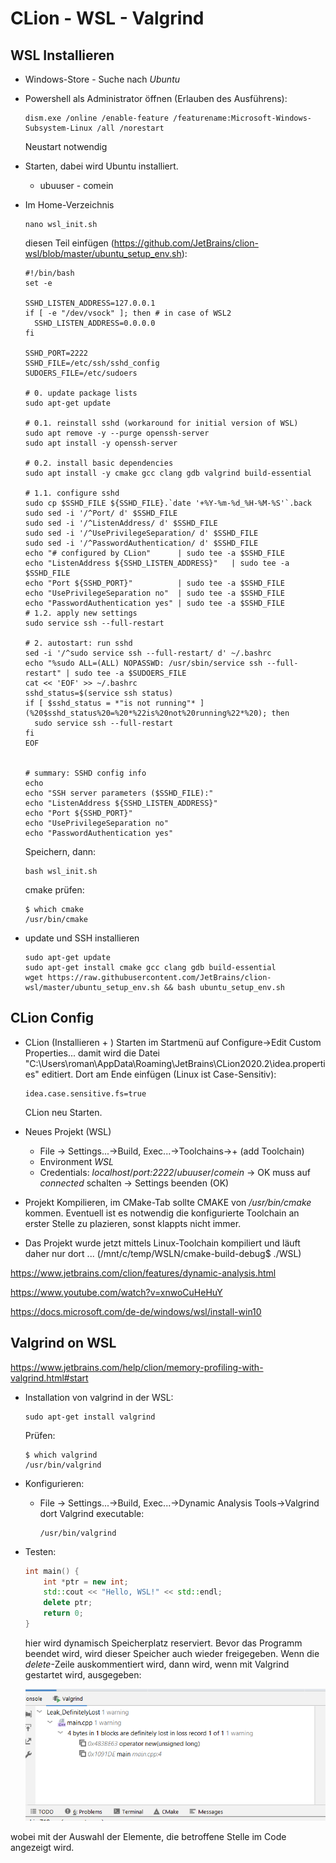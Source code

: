 # CLion - WSL - Valgrind

## WSL Installieren

- Windows-Store - Suche nach *Ubuntu*

- Powershell als Administrator öffnen (Erlauben des Ausführens):

  ```
  dism.exe /online /enable-feature /featurename:Microsoft-Windows-Subsystem-Linux /all /norestart
  ```

  Neustart notwendig
  
- Starten, dabei wird Ubuntu installiert.

  - ubuuser - comein

- Im Home-Verzeichnis

  ```
  nano wsl_init.sh
  ```

  diesen Teil einfügen (https://github.com/JetBrains/clion-wsl/blob/master/ubuntu_setup_env.sh):

  ```
  #!/bin/bash
  set -e
  
  SSHD_LISTEN_ADDRESS=127.0.0.1
  if [ -e "/dev/vsock" ]; then # in case of WSL2
  	SSHD_LISTEN_ADDRESS=0.0.0.0
  fi
  
  SSHD_PORT=2222
  SSHD_FILE=/etc/ssh/sshd_config
  SUDOERS_FILE=/etc/sudoers
    
  # 0. update package lists
  sudo apt-get update
  
  # 0.1. reinstall sshd (workaround for initial version of WSL)
  sudo apt remove -y --purge openssh-server
  sudo apt install -y openssh-server
  
  # 0.2. install basic dependencies
  sudo apt install -y cmake gcc clang gdb valgrind build-essential
  
  # 1.1. configure sshd
  sudo cp $SSHD_FILE ${SSHD_FILE}.`date '+%Y-%m-%d_%H-%M-%S'`.back
  sudo sed -i '/^Port/ d' $SSHD_FILE
  sudo sed -i '/^ListenAddress/ d' $SSHD_FILE
  sudo sed -i '/^UsePrivilegeSeparation/ d' $SSHD_FILE
  sudo sed -i '/^PasswordAuthentication/ d' $SSHD_FILE
  echo "# configured by CLion"      | sudo tee -a $SSHD_FILE
  echo "ListenAddress ${SSHD_LISTEN_ADDRESS}"	| sudo tee -a $SSHD_FILE
  echo "Port ${SSHD_PORT}"          | sudo tee -a $SSHD_FILE
  echo "UsePrivilegeSeparation no"  | sudo tee -a $SSHD_FILE
  echo "PasswordAuthentication yes" | sudo tee -a $SSHD_FILE
  # 1.2. apply new settings
  sudo service ssh --full-restart
    
  # 2. autostart: run sshd 
  sed -i '/^sudo service ssh --full-restart/ d' ~/.bashrc
  echo "%sudo ALL=(ALL) NOPASSWD: /usr/sbin/service ssh --full-restart" | sudo tee -a $SUDOERS_FILE
  cat << 'EOF' >> ~/.bashrc
  sshd_status=$(service ssh status)
  if [ $sshd_status = *"is not running"* ](%20$sshd_status%20=%20*%22is%20not%20running%22*%20); then
    sudo service ssh --full-restart
  fi
  EOF
    
  
  # summary: SSHD config info
  echo 
  echo "SSH server parameters ($SSHD_FILE):"
  echo "ListenAddress ${SSHD_LISTEN_ADDRESS}"
  echo "Port ${SSHD_PORT}"
  echo "UsePrivilegeSeparation no"
  echo "PasswordAuthentication yes"
  ```

  Speichern, dann:

  ```
  bash wsl_init.sh
  ```

  cmake prüfen:

  ```
  $ which cmake
  /usr/bin/cmake
  ```

- update und SSH installieren

  ```
  sudo apt-get update
  sudo apt-get install cmake gcc clang gdb build-essential
  wget https://raw.githubusercontent.com/JetBrains/clion-wsl/master/ubuntu_setup_env.sh && bash ubuntu_setup_env.sh
  ```

## CLion Config

- CLion (Installieren + ) Starten
  im Startmenü auf Configure->Edit Custom Properties...
  damit wird die Datei "C:\Users\roman\AppData\Roaming\JetBrains\CLion2020.2\idea.properties" editiert. Dort am Ende einfügen (Linux ist Case-Sensitiv):

  ```
  idea.case.sensitive.fs=true
  ```

  CLion neu Starten.

- Neues Projekt (WSL)

  - File -> Settings...->Build, Exec...->Toolchains->+ (add Toolchain)
  - Environment *WSL*
  - Credentials: *localhost*/*port:2222*/*ubuuser*/*comein* -> OK
    muss auf *connected* schalten -> Settings beenden (OK)

- Projekt Kompilieren, im CMake-Tab sollte CMAKE von */usr/bin/cmake* kommen. Eventuell ist es notwendig die konfigurierte Toolchain an erster Stelle zu plazieren, sonst klappts nicht immer.

- Das Projekt wurde jetzt mittels Linux-Toolchain kompiliert und läuft daher nur dort ... (/mnt/c/temp/WSLN/cmake-build-debug$ ./WSL)

https://www.jetbrains.com/clion/features/dynamic-analysis.html

https://www.youtube.com/watch?v=xnwoCuHeHuY

https://docs.microsoft.com/de-de/windows/wsl/install-win10

## Valgrind on WSL

https://www.jetbrains.com/help/clion/memory-profiling-with-valgrind.html#start

- Installation von valgrind in der WSL:

  ```
  sudo apt-get install valgrind
  ```

  Prüfen:

  ```
  $ which valgrind
  /usr/bin/valgrind
  ```

- Konfigurieren:

  - File -> Settings...->Build, Exec...->Dynamic Analysis Tools->Valgrind
    dort Valgrind executable:

    ``` 
    /usr/bin/valgrind
    ```

- Testen:

  ```c++
  int main() {
      int *ptr = new int;
      std::cout << "Hello, WSL!" << std::endl;
      delete ptr;
      return 0;
  }
  ```

  hier wird dynamisch Speicherplatz reserviert. Bevor das Programm beendet wird, wird dieser Speicher auch wieder freigegeben. Wenn die *delete*-Zeile auskommentiert wird, dann wird, wenn mit Valgrind gestartet wird, ausgegeben:

  ![valgrind](bilder/CLionWslValgrind.png)

wobei mit der Auswahl der Elemente, die betroffene Stelle im Code angezeigt wird.